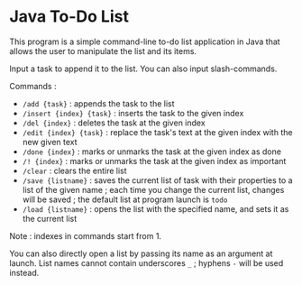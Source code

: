 # Java To-Do List
This program is a simple command-line to-do list application in Java that allows the user to manipulate the list and its items.

Input a task to append it to the list. You can also input slash-commands.

Commands :

- `/add {task}` : appends the task to the list
- `/insert {index} {task}` : inserts the task to the given index
- `/del {index}` : deletes the task at the given index
- `/edit {index} {task}` : replace the task's text at the given index with the new given text
- `/done {index}` : marks or unmarks the task at the given index as done
- `/! {index}` : marks or unmarks the task at the given index as important
- `/clear` : clears the entire list
- `/save {listname}` : saves the current list of task with their properties to a list of the given name ; each time you change the current list, changes will be saved ; the default list at program launch is `todo`
- `/load {listname}` : opens the list with the specified name, and sets it as the current list

Note : indexes in commands start from 1.

You can also directly open a list by passing its name as an argument at launch.
List names cannot contain underscores `_` ; hyphens `-` will be used instead.
